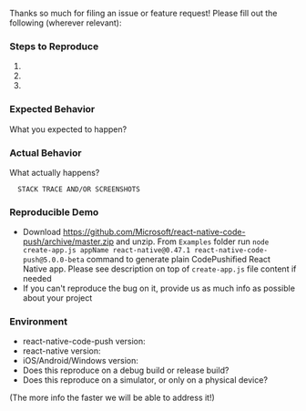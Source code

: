 Thanks so much for filing an issue or feature request! Please fill out the following (wherever relevant):

### Steps to Reproduce
1.
2. 
3.

### Expected Behavior
What you expected to happen?

### Actual Behavior
What actually happens?
```
  STACK TRACE AND/OR SCREENSHOTS
```

### Reproducible Demo

* Download https://github.com/Microsoft/react-native-code-push/archive/master.zip and unzip. From `Examples` folder run `node create-app.js appName react-native@0.47.1 react-native-code-push@5.0.0-beta` command to generate plain CodePushified React Native app. Please see description on top of `create-app.js` file content if needed
* If you can't reproduce the bug on it, provide us as much info as possible about your project

### Environment

* react-native-code-push version:
* react-native version:
* iOS/Android/Windows version:
* Does this reproduce on a debug build or release build?
* Does this reproduce on a simulator, or only on a physical device?

(The more info the faster we will be able to address it!)
